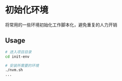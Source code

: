 # 初始化环境

将常用的一些环境初始化工作脚本化，避免重复的人力开销

## Usage

```bash
# 进入项目目录
cd init-env

# 安装所需要的环境
./nvm.sh
...
```

